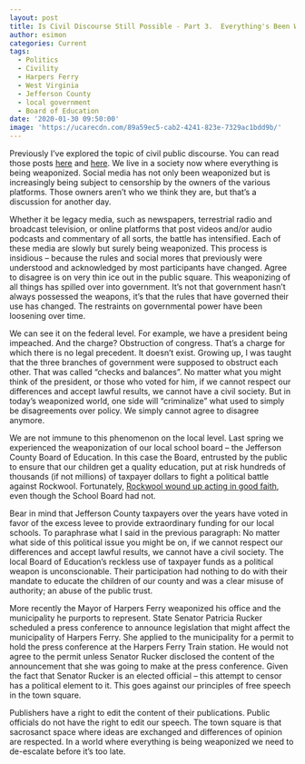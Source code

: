 ```yaml
---
layout: post
title: Is Civil Discourse Still Possible - Part 3.  Everything's Been Weaponized
author: esimon
categories: Current
tags:
  - Politics
  - Civility
  - Harpers Ferry
  - West Virginia
  - Jefferson County
  - local government
  - Board of Education
date: '2020-01-30 09:50:00'
image: 'https://ucarecdn.com/89a59ec5-cab2-4241-823e-7329ac1bdd9b/'
---
```

Previously I’ve explored the topic of civil public discourse.  You can read those posts [here](https://ghostofjefferson.com/current/2019/11/19/is-civil-discourse-still-possible) and [here](https://ghostofjefferson.com/current/2019/12/03/is-civil-discourse-still-possible-part-2).  We live in a society now where everything is being weaponized.  Social media has not only been weaponized but is increasingly being subject to censorship by the owners of the various platforms.  Those owners aren’t who we think they are, but that’s a discussion for another day.  

Whether it be legacy media, such as newspapers, terrestrial radio and broadcast television, or online platforms that post videos and/or audio podcasts and commentary of all sorts, the battle has intensified.  Each of these media are slowly but surely being weaponized.  This process is insidious – because the rules and social mores that previously were understood and acknowledged by most participants have changed.  Agree to disagree is on very thin ice out in the public square.  This weaponizing of all things has spilled over into government. It’s not that government hasn’t always possessed the weapons, it’s that the rules that have governed their use has changed.  The restraints on governmental power have been loosening over time.  

We can see it on the federal level.  For example, we have a president being impeached.  And the charge? Obstruction of congress.  That’s a charge for which there is no legal precedent.  It doesn’t exist. Growing up, I was taught that the three branches of government were supposed to obstruct each other.  That was called “checks and balances”.  No matter what you might think of the president, or those who voted for him, if we cannot respect our differences and accept lawful results, we cannot have a civil society.  But in today’s weaponized world, one side will “criminalize” what used to simply be disagreements over policy.  We simply cannot agree to disagree anymore.  

We are not immune to this phenomenon on the local level.  Last spring we experienced the weaponization of our local school board – the Jefferson County Board of Education. In this case the Board, entrusted by the public to ensure that our children get a quality education, put at risk hundreds of thousands (if not millions) of taxpayer dollars to fight a political battle against Rockwool.  Fortunately, [Rockwool wound up acting in good faith](https://www.journal-news.net/journal-news/rockwool-jefferson-co-boe-announce-settlement-of-all-claims/article_12952da9-5aac-5d9f-9e13-b066805ea8fb.html), even though the School Board had not.  

Bear in mind that Jefferson County taxpayers over the years have voted in favor of the excess levee to provide extraordinary funding for our local schools.  To paraphrase what I said in the previous paragraph: No matter what side of this political issue you might be on, if we cannot respect our differences and accept lawful results, we cannot have a civil society.  The local Board of Education’s reckless use of taxpayer funds as a political weapon is unconscionable.  Their participation had nothing to do with their mandate to educate the children of our county and was a clear misuse of authority; an abuse of the public trust.    

More recently the Mayor of Harpers Ferry weaponized his office and the municipality he purports to represent.  State Senator Patricia Rucker scheduled a press conference to announce legislation that might affect the municipality of Harpers Ferry.  She applied to the municipality for a permit to hold the press conference at the Harpers Ferry Train station.  He would not agree to the permit unless Senator Rucker disclosed the content of the announcement that she was going to make at the press conference.  Given the fact that Senator Rucker is an elected official – this attempt to censor has a political element to it.  This goes against our principles of free speech in the town square.  

Publishers have a right to edit the content of their publications.  Public officials do not have the right to edit our speech.  The town square is that sacrosanct space where ideas are exchanged and differences of opinion are respected.  In a world where everything is being weaponized we need to de-escalate before it’s too late.
